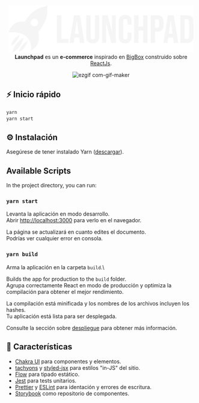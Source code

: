<p align="center">
  <a href="...">
    <img alt="Launchpad" height="125" src="https://github.com/gleguizamon/launchpad/blob/develop/src/assets/whiteLogo.png?raw=true">
  </a><br>
<strong>Launchpad</strong> es un <strong>e-commerce</strong> inspirado en <a href="https://bigbox.com.ar">BigBox</a> construido sobre <a href="https://reactjs.org/">ReactJs</a>.
</p>

<div align="center">
  
  ![ezgif com-gif-maker](https://user-images.githubusercontent.com/71844573/158618720-6e9ca88d-4688-4376-abb9-abf54b10e1ab.gif)
  
</div>

## ⚡️ Inicio rápido

```bash
yarn
yarn start
```

## ⚙️ Instalación

Asegúrese de tener instalado Yarn ([descargar](https://yarnpkg.com/)).

## Available Scripts

In the project directory, you can run:

### `yarn start`

Levanta la aplicación en modo desarrollo.\
Abrir [http://localhost:3000](http://localhost:3000) para verlo en el navegador.

La página se actualizará en cuanto edites el documento.\
Podrías ver cualquier error en consola.

### `yarn build`

Arma la aplicación en la carpeta `build`.\

Builds the app for production to the `build` folder.\
Agrupa correctamente React en modo de producción y optimiza la compilación para obtener el mejor rendimiento.

La compilación está minificada y los nombres de los archivos incluyen los hashes.\
Tu aplicación está lista para ser desplegada.

Consulte la sección sobre [despliegue](https://facebook.github.io/create-react-app/docs/deployment) para obtener más información.

## 🎯 Características

-   [Chakra UI](https://chakra-ui.com/) para componentes y elementos.
-   [tachyons](https://tachyons.io/) y [styled-jsx](https://yarnpkg.com/package/styled-jsx) para estilos "in-JS" del sitio.
-   [Flow](https://flow.org/) para tipado estático.
-   [Jest](https://jestjs.io/) para tests unitarios.
-   [Prettier](https://prettier.io/) y [ESLint](https://eslint.org/) para identación y errores de escritura.
-   [Storybook](https://storybook.js.org/) como repositorio de componentes.
